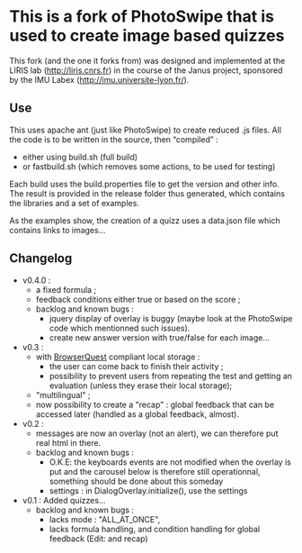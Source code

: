 This is a fork of PhotoSwipe that is used to create image based quizzes
=======================================================================

This fork (and the one it forks from) was designed and implemented at the LIRIS lab (http://liris.cnrs.fr) in the course of the Janus project, sponsored by the IMU Labex (http://imu.universite-lyon.fr/).

Use
---
This uses apache ant (just like PhotoSwipe) to create reduced .js files. All the code is to be written in the source, then “compiled” :
* either using build.sh (full build)
* or fastbuild.sh (which removes some actions, to be used for testing)

Each build uses the build.properties file to get the version and other info. The result is provided in the release folder thus generated, which contains the libraries and a set of examples.

As the examples show, the creation of a quizz uses a data.json file which contains links to images…

Changelog
---------
* v0.4.0 :
	* a fixed formula ;
	* feedback conditions either true or based on the score ;
	* backlog and known bugs :
		* jquery display of overlay is buggy (maybe look at the PhotoSwipe code which mentionned such issues).
		* create new answer version with true/false for each image…
* v0.3 :
	* with [BrowserQuest](https://github.com/janus-IMU/BrowserQuest) compliant local storage :
		* the user can come back to finish their activity ;
		* possibility to prevent users from repeating the test and getting an evaluation (unless they erase their local storage);
	* "multilingual" ;
	* now possibility to create a "recap" : global feedback that can be accessed later (handled as a global feedback, almost).
* v0.2 : 
	* messages are now an overlay (not an alert), we can therefore put real html in there.
	* backlog and known bugs :
		* O.K.E: the keyboards events are not modified when the overlay is put and the carousel below is therefore still operationnal, something should be done about this someday
		* settings : in DialogOverlay.initialize(), use the settings
* v0.1 : Added quizzes…
	* backlog and known bugs :
		* lacks mode : "ALL_AT_ONCE",
		* lacks formula handling, and condition handling for global feedback (Edit: and recap)

